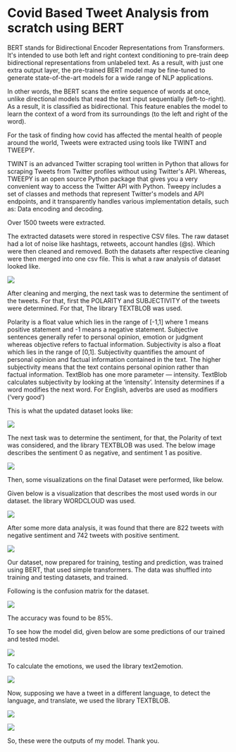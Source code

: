 # Covid Based Tweet Analysis from scratch using BERT
BERT stands for Bidirectional Encoder Representations from Transformers. It's intended to use both left and right context conditioning to pre-train deep bidirectional representations from unlabeled text. As a result, with just one extra output layer, the pre-trained BERT model may be fine-tuned to generate state-of-the-art models for a wide range of NLP applications.

In other words, the BERT scans the entire sequence of words at once, unlike directional models that read the text input sequentially (left-to-right). As a result, it is classified as bidirectional. This feature enables the model to learn the context of a word from its surroundings (to the left and right of the word).

For the task of finding how covid has affected the mental health of people around the world, Tweets were extracted using tools like TWINT and TWEEPY.

TWINT is an advanced Twitter scraping tool written in Python that allows for scraping Tweets from Twitter profiles without using Twitter's API. Whereas, TWEEPY is an open source Python package that gives you a very convenient way to access the Twitter API with Python. Tweepy includes a set of classes and methods that represent Twitter's models and API endpoints, and it transparently handles various implementation details, such as: Data encoding and decoding.

Over 1500 tweets were extracted.

The extracted datasets were stored in respective CSV files. The raw dataset had a lot of noise like hashtags, retweets, account handles (@s). Which were then cleaned and removed. Both the datasets after respective cleaning were then merged into one csv file.
This is what a raw analysis of dataset looked like.

![](images/viz.jpg)

After cleaning and merging, the next task was to determine the sentiment of the tweets. For that, first the POLARITY and SUBJECTIVITY of the tweets were determined. For that, The library TEXTBLOB was used.


Polarity is a float value which lies in the range of [-1,1] where 1 means positive statement and -1 means a negative statement. Subjective sentences generally refer to personal opinion, emotion or judgment whereas objective refers to factual information. Subjectivity is also a float which lies in the range of [0,1]. Subjectivity quantifies the amount of personal opinion and factual information contained in the text. The higher subjectivity means that the text contains personal opinion rather than factual information. TextBlob has one more parameter — intensity. TextBlob calculates subjectivity by looking at the ‘intensity’. Intensity determines if a word modifies the next word. For English, adverbs are used as modifiers (‘very good’)


This is what the updated dataset looks like:


![](images/textblob-csv.jpg)


The next task was to determine the sentiment, for that, the Polarity of text was considered, and the library TEXTBLOB was used. The below image describes the sentiment 0 as negative, and sentiment 1 as positive.

![](images/sentiment.jpg)


Then, some visualizations on the final Dataset were performed, like below.

Given below is a visualization that describes the most used words in our dataset. the library WORDCLOUD was used.

![](images/wordcloud.jpg)



After some more data analysis, it was found that there are 822 tweets with negative sentiment and 742 tweets with positive sentiment.

![](images/histogram.jpg)

Our dataset, now prepared for training, testing and prediction, was trained using BERT, that used simple transformers. The data was shuffled into training and testing datasets, and trained.


Following is the confusion matrix for the dataset.

![](images/cmatrix.jpg)

The accuracy was found to be 85%.


To see how the model did, given below are some predictions of our trained and tested model.

![](images/output2.jpg)

To calculate the emotions, we used the library text2emotion.

![](images/output1.jpg)

Now, supposing we have a tweet in a different language, to detect the language, and translate, we used the library TEXTBLOB.

![](images/detect.jpg)

![](images/translate.jpg)

So, these were the outputs of my model. Thank you.
